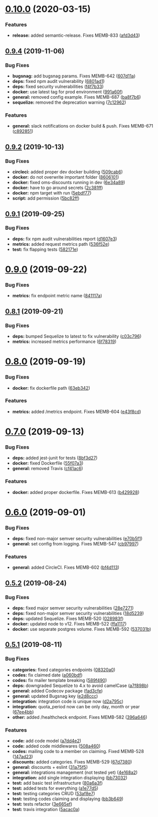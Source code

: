 # [0.10.0](https://github.com/AEGEE/oms-discounts/compare/0.9.4...0.10.0) (2020-03-15)


### Features

* **release:** added semantic-release. Fixes MEMB-833 ([afd3d43](https://github.com/AEGEE/oms-discounts/commit/afd3d4362b98dc9e25c119f005608119fc347493))

## [0.9.4](https://github.com/AEGEE/oms-discounts/compare/0.9.2...0.9.4) (2019-11-06)


### Bug Fixes

* **bugsnag:** add bugsnag params. Fixes MEMB-642 ([607d11a](https://github.com/AEGEE/oms-discounts/commit/607d11a))
* **deps:** fixed npm audit vulnerability ([6801ad1](https://github.com/AEGEE/oms-discounts/commit/6801ad1))
* **deps:** fixed security vulnerabilities ([f4f7b33](https://github.com/AEGEE/oms-discounts/commit/f4f7b33))
* **docker:** use latest tag for prod environment ([991a60f](https://github.com/AEGEE/oms-discounts/commit/991a60f))
* **general:** removed config example. Fixes MEMB-687 ([ba8f7b6](https://github.com/AEGEE/oms-discounts/commit/ba8f7b6))
* **sequelize:** removed the deprecation warning ([7c12962](https://github.com/AEGEE/oms-discounts/commit/7c12962))


### Features

* **general:** slack notifications on docker build & push. Fixes MEMB-671 ([c892851](https://github.com/AEGEE/oms-discounts/commit/c892851))



## [0.9.2](https://github.com/AEGEE/oms-discounts/compare/0.9.1...0.9.2) (2019-10-13)


### Bug Fixes

* **circleci:** added proper dev docker building ([509cab6](https://github.com/AEGEE/oms-discounts/commit/509cab6))
* **docker:** do not overwrite important folder ([8606101](https://github.com/AEGEE/oms-discounts/commit/8606101))
* **docker:** fixed oms-discounts running in dev ([6e34a89](https://github.com/AEGEE/oms-discounts/commit/6e34a89))
* **docker:** have to go around secrets ([2c381ff](https://github.com/AEGEE/oms-discounts/commit/2c381ff))
* **docker:** npm target with run ([5ebdf77](https://github.com/AEGEE/oms-discounts/commit/5ebdf77))
* **script:** add permission ([5bc82ff](https://github.com/AEGEE/oms-discounts/commit/5bc82ff))



## [0.9.1](https://github.com/AEGEE/oms-discounts/compare/0.9.0...0.9.1) (2019-09-25)


### Bug Fixes

* **deps:** fix npm audit vulnerabilities report ([d1607e3](https://github.com/AEGEE/oms-discounts/commit/d1607e3))
* **metrics:** added request metrics path ([536f52e](https://github.com/AEGEE/oms-discounts/commit/536f52e))
* **test:** fix flapping tests ([582171e](https://github.com/AEGEE/oms-discounts/commit/582171e))



# [0.9.0](https://github.com/AEGEE/oms-discounts/compare/0.8.1...0.9.0) (2019-09-22)


### Bug Fixes

* **metrics:** fix endpoint metric name ([841117a](https://github.com/AEGEE/oms-discounts/commit/841117a))



## [0.8.1](https://github.com/AEGEE/oms-discounts/compare/0.8.0...0.8.1) (2019-09-21)


### Bug Fixes

* **deps:** bumped Sequelize to latest to fix vulnerability ([c03c796](https://github.com/AEGEE/oms-discounts/commit/c03c796))
* **metrics:** increased metrics performance ([6f78319](https://github.com/AEGEE/oms-discounts/commit/6f78319))



# [0.8.0](https://github.com/AEGEE/oms-discounts/compare/0.7.0...0.8.0) (2019-09-19)


### Bug Fixes

* **docker:** fix dockerfile path ([63eb342](https://github.com/AEGEE/oms-discounts/commit/63eb342))


### Features

* **metrics:** added /metrics endpoint. Fixes MEMB-604 ([e43f8cd](https://github.com/AEGEE/oms-discounts/commit/e43f8cd))



# [0.7.0](https://github.com/AEGEE/oms-discounts/compare/0.6.0...0.7.0) (2019-09-13)


### Bug Fixes

* **deps:** added jest-junit for tests ([8bf3d27](https://github.com/AEGEE/oms-discounts/commit/8bf3d27))
* **docker:** fixed Dockerfile ([55f07a3](https://github.com/AEGEE/oms-discounts/commit/55f07a3))
* **general:** removed Travis ([cf41ac6](https://github.com/AEGEE/oms-discounts/commit/cf41ac6))


### Features

* **docker:** added proper dockerfile. Fixes MEMB-613 ([b429928](https://github.com/AEGEE/oms-discounts/commit/b429928))



# [0.6.0](https://github.com/AEGEE/oms-discounts/compare/0.5.2...0.6.0) (2019-09-01)


### Bug Fixes

* **deps:** fixed non-major semver security vulnerabilities ([e70b5f1](https://github.com/AEGEE/oms-discounts/commit/e70b5f1))
* **general:** set config from logging. Fixes MEMB-547 ([cb97997](https://github.com/AEGEE/oms-discounts/commit/cb97997))


### Features

* **general:** added CircleCI. Fixes MEMB-602 ([bf4d113](https://github.com/AEGEE/oms-discounts/commit/bf4d113))



## [0.5.2](https://github.com/AEGEE/oms-discounts/compare/0.5.1...0.5.2) (2019-08-24)


### Bug Fixes

* **deps:** fixed major semver security vulnerabilities ([28e7271](https://github.com/AEGEE/oms-discounts/commit/28e7271))
* **deps:** fixed non-major semver security vulnerabilities ([18d5239](https://github.com/AEGEE/oms-discounts/commit/18d5239))
* **deps:** updated Sequelize. Fixes MEMB-520 ([028983f](https://github.com/AEGEE/oms-discounts/commit/028983f))
* **docker:** updated node to v12. Fixes MEMB-522 ([ffa1117](https://github.com/AEGEE/oms-discounts/commit/ffa1117))
* **docker:** use separate postgres volume. Fixes MEMB-592 ([537031b](https://github.com/AEGEE/oms-discounts/commit/537031b))



## [0.5.1](https://github.com/AEGEE/oms-discounts/compare/e2d8ccc...0.5.1) (2019-08-11)


### Bug Fixes

* **categories:** fixed categories endpoints ([08320a0](https://github.com/AEGEE/oms-discounts/commit/08320a0))
* **codes:** fix claimed date ([a060bdf](https://github.com/AEGEE/oms-discounts/commit/a060bdf))
* **codes:** fix mailer template breaking ([589f490](https://github.com/AEGEE/oms-discounts/commit/589f490))
* **deps:** downgraded Sequelize to 4.x to avoid camelCase ([a7f898b](https://github.com/AEGEE/oms-discounts/commit/a7f898b))
* **general:** added Codecov package ([fad3cfe](https://github.com/AEGEE/oms-discounts/commit/fad3cfe))
* **general:** updated Bugsnag key ([e2d8ccc](https://github.com/AEGEE/oms-discounts/commit/e2d8ccc))
* **integration:** integration code is unique now ([d2a795c](https://github.com/AEGEE/oms-discounts/commit/d2a795c))
* **integration:** quota_period now can be only day, month or year ([67ee4bb](https://github.com/AEGEE/oms-discounts/commit/67ee4bb))
* **other:** added /healthcheck endpoint. Fixes MEMB-582 ([396a646](https://github.com/AEGEE/oms-discounts/commit/396a646))


### Features

* **code:** add code model ([a7dd4e2](https://github.com/AEGEE/oms-discounts/commit/a7dd4e2))
* **code:** added code middlewares ([508a460](https://github.com/AEGEE/oms-discounts/commit/508a460))
* **codes:** mailing code to a member on claiming. Fixed MEMB-528 ([147ad23](https://github.com/AEGEE/oms-discounts/commit/147ad23))
* **discounts:** added categories. Fixes MEMB-529 ([67d7380](https://github.com/AEGEE/oms-discounts/commit/67d7380))
* **general:** discounts + eslint ([31a75f5](https://github.com/AEGEE/oms-discounts/commit/31a75f5))
* **general:** integrations management (not tested yet) ([4e168a2](https://github.com/AEGEE/oms-discounts/commit/4e168a2))
* **integration:** add single integration displaying ([bb73032](https://github.com/AEGEE/oms-discounts/commit/bb73032))
* **test:** add basic test infrastructure ([80a6a3f](https://github.com/AEGEE/oms-discounts/commit/80a6a3f))
* **test:** added tests for everything ([a1e77d5](https://github.com/AEGEE/oms-discounts/commit/a1e77d5))
* **test:** testing categories CRUD ([53af8e7](https://github.com/AEGEE/oms-discounts/commit/53af8e7))
* **test:** testing codes claiming and displaying ([bb3b649](https://github.com/AEGEE/oms-discounts/commit/bb3b649))
* **test:** tests refactor ([3e665ef](https://github.com/AEGEE/oms-discounts/commit/3e665ef))
* **test:** travis integration ([5acac0a](https://github.com/AEGEE/oms-discounts/commit/5acac0a))
